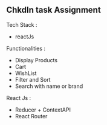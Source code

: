 ## ChkdIn task Assignment


Tech Stack :
- reactJs

Functionalities :

- Display Products
- Cart
- WishList
- Filter and Sort
- Search with name or brand


React Js :

- Reducer + ContextAPI
- React Router
